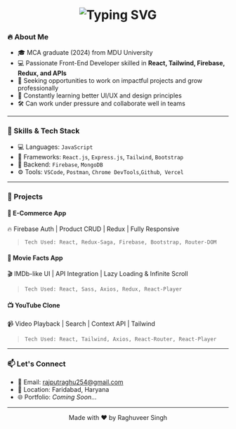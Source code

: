 <h1 align="center">
  <img src="https://readme-typing-svg.demolab.com?font=Fira+Code&weight=600&pause=1000&color=00FFB3&center=true&vCenter=true&width=435&lines=Hi+%F0%9F%91%8B%2C+I'm+Raghuveer+Singh;Frontend+Developer+%7C+React+Specialist;Clean+Code+%7C+Pixel+Perfect+UI+%7C+Open+Source+Lover" alt="Typing SVG"/>
</h1>

  ### 🔥 About Me

- 🎓 MCA graduate (2024) from MDU University  
- 💻 Passionate Front-End Developer skilled in **React, Tailwind, Firebase, Redux, and APIs**  
- 🚀 Seeking opportunities to work on impactful projects and grow professionally  
- 🌱 Constantly learning better UI/UX and design principles  
- 🛠️ Can work under pressure and collaborate well in teams  
---

### 🧠 Skills & Tech Stack

- 💻 Languages: `JavaScript`
- 🚀 Frameworks: `React.js`, `Express.js`, `Tailwind`, `Bootstrap`
- 🔌 Backend: `Firebase`, `MongoDB`
- ⚙️ Tools: `VSCode`, `Postman`, `Chrome DevTools`,`Github`,` Vercel`

---

### 📂 Projects

#### 🎯 E-Commerce App  
🔥 Firebase Auth | Product CRUD | Redux | Fully Responsive  
> `Tech Used: React, Redux-Saga, Firebase, Bootstrap, Router-DOM ` 

#### 🎥 Movie Facts App  
🎬 IMDb-like UI | API Integration | Lazy Loading & Infinite Scroll  
> `Tech Used: React, Sass, Axios, Redux, React-Player ` 

#### 📺 YouTube Clone  
📹 Video Playback | Search | Context API | Tailwind  
> `Tech Used: React, Tailwind, Axios, React-Router, React-Player`

---


### 📫 Let's Connect

- 📧 Email: rajputraghu254@gmail.com  
- 📍 Location: Faridabad, Haryana  
- 🌐 Portfolio: *Coming Soon...*

---

<!-- Footer -->
<p align="center">
  Made with ❤️ by Raghuveer Singh
</p>

